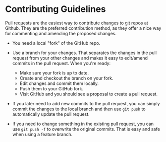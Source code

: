# Contributing Guidelines

Pull requests are the easiest way to contribute changes to git repos at Github. They are the preferred contribution method, as they offer a nice way for commenting and amending the proposed changes.

* You need a local "fork" of the GitHub repo.
* Use a branch for your changes. That separates the changes in the pull request from your other changes and makes it easy to edit/amend commits in the pull request. When you're ready:
  - Make sure your fork is up to date.
  - Create and checkout the branch on your fork.
  - Edit changes and commit them locally.
  - Push them to your GitHub fork.
  - Visit GitHub and you should see a proposal to create a pull request.

* If you later need to add new commits to the pull request, you can simply commit the changes to the local branch and then use `git push` to automatically update the pull request.

* If you need to change something in the existing pull request, you can use `git push -f` to overwrite the original commits. That is easy and safe when using a feature branch.
